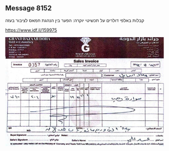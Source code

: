 ## Message 8152

קבלות באלפי דולרים על תכשיטי יוקרה:
הפער בין הנהגת חמאס לציבור בעזה

https://www.idf.il/159975

![Photo](./8152/8152_photo.jpg)
